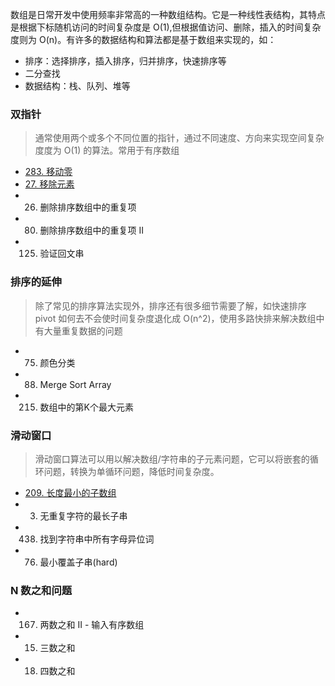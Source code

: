 数组是日常开发中使用频率非常高的一种数组结构。它是一种线性表结构，其特点是根据下标随机访问的时间复杂度是 O(1),但根据值访问、删除，插入的时间复杂度则为 O(n)。有许多的数据结构和算法都是基于数组来实现的，如：
- 排序：选择排序，插入排序，归并排序，快速排序等
- 二分查找
- 数据结构：栈、队列、堆等

### 双指针

> 通常使用两个或多个不同位置的指针，通过不同速度、方向来实现空间复杂度度为 O(1) 的算法。常用于有序数组

- [283. 移动零](./283.移动零.md)
- [27. 移除元素](./027.删除元素.md)
- 26. 删除排序数组中的重复项
- 80. 删除排序数组中的重复项 II
- 125. 验证回文串


### 排序的延伸

> 除了常见的排序算法实现外，排序还有很多细节需要了解，如快速排序 pivot 如何去不会使时间复杂度退化成 O(n^2)，使用多路快排来解决数组中有大量重复数据的问题

- 75. 颜色分类
- 88. Merge Sort Array
- 215. 数组中的第K个最大元素

### 滑动窗口
> 滑动窗口算法可以用以解决数组/字符串的子元素问题，它可以将嵌套的循环问题，转换为单循环问题，降低时间复杂度。

- [209. 长度最小的子数组](./209.长度最小的数组.md)
- 3. 无重复字符的最长子串
- 438. 找到字符串中所有字母异位词
- 76. 最小覆盖子串(hard)

### N 数之和问题
- 167. 两数之和 II - 输入有序数组
- 15. 三数之和
- 18. 四数之和